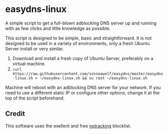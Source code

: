 # easydns-linux

A simple script to get a full-blown adblocking DNS server up and running with as few clicks and little knowledge as possible.

This script is designed to be simple, basic and straightforward. It is not designed to be used in a variety of environments, only a fresh Ubuntu Server install or very similar.


1. Download and install a fresh copy of Ubuntu Server, preferably on a virtual machine.
2. ```curl https://raw.githubusercontent.com/ssnseawolf/easydns/master/easydns-linux.sh > ~/easydns-linux.sh && su root ~/easydns-linux.sh```

Machine will reboot with an adblocking DNS server for your network. If you need to use a different static IP or configure other options, change it at the top of the script beforehand.

## Credit ##
This software uses the exellent and free [notracking](https://github.com/notracking/hosts-blocklists) blocklist.
